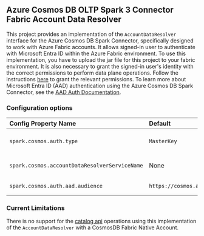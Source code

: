 ## Azure Cosmos DB OLTP Spark 3 Connector Fabric Account Data Resolver

This project provides an implementation of the `AccountDataResolver` interface for the Azure Cosmos DB Spark Connector, specifically designed to work with Azure Fabric accounts. 
It allows signed-in user to authenticate with Microsoft Entra ID within the Azure Fabric environment. To use this implementation, you have to upload the jar file for this project to your fabric environment. It is also necessary to grant the signed-in user's 
identity with the correct permissions to perform data plane operations. Follow the instructions [here](https://learn.microsoft.com/azure/cosmos-db/nosql/how-to-grant-data-plane-access?tabs=built-in-definition%2Ccsharp&pivots=azure-interface-cli) to grant the relevant permissions. 
To learn more about Microsoft Entra ID (AAD) authentication using the Azure Cosmos DB Spark Connector, see the 
[AAD Auth Documentation](https://github.com/Azure/azure-sdk-for-java/tree/main/sdk/cosmos/azure-cosmos-spark_3_2-12/docs/AAD-Auth.md).

### Configuration options

| Config Property Name                          | Default                               | Description                                                                                                                                                |
|:----------------------------------------------|:--------------------------------------|:-----------------------------------------------------------------------------------------------------------------------------------------------------------|
| `spark.cosmos.auth.type`                      | `MasterKey`                           | Set this value to `AccessToken` to enable AAD / Microsoft Entra ID authentication via access tokens from your custom `AccountDataResolver` implementation. |
| `spark.cosmos.accountDataResolverServiceName` | None                                  | Set this value to `com.azure.cosmos.spark.fabric.FabricAccountDataResolver` to use this implementation of the `AccountDataResolver`                        |
| `spark.cosmos.auth.aad.audience`              | `https://cosmos.azure.com/.default`   | Set this value to change the audience used to obtain the Entra Id token.                                                                                   |

### Current Limitations

There is no support for the [catalog api](https://github.com/Azure/azure-sdk-for-java/tree/main/sdk/cosmos/azure-cosmos-spark_3_2-12/docs/catalog-api.md) operations using this implementation of the `AccountDataResolver` with a CosmosDB Fabric Native Account.